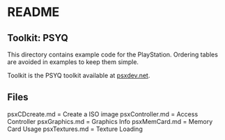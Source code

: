# README

## Toolkit: PSYQ

This directory contains example code for the PlayStation. Ordering tables are avoided in examples to keep them simple.

Toolkit is the PSYQ toolkit available at [psxdev.net](http://www.psxdev.net/downloads.html).

## Files

psxCDcreate.md   = Create a ISO image
psxController.md = Access Controller
psxGraphics.md   = Graphics Info
psxMemCard.md    = Memory Card Usage
psxTextures.md   = Texture Loading